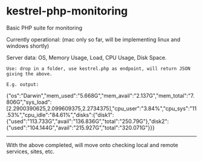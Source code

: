 # kestrel-php-monitoring
Basic PHP suite for monitoring

Currently operational: (mac only so far, will be implementing linux and windows shortly)

Server data: 
    OS, Memory Usage, Load, CPU Usage, Disk Space. 

    Use: drop in a folder, use kestrel.php as endpoint, will return JSON giving the above.

    E.g. output: 

{"os":"Darwin","mem_used":"5.668G","mem_avail":"2.137G","mem_total":"7.806G","sys_load":[2.2900390625,2.099609375,2.2734375],"cpu_user":"3.84%","cpu_sys":"11.53%","cpu_idle":"84.61%","disks":{"disk1":{"used":"113.733G","avail":"136.836G","total":"250.79G"},"disk2":{"used":"104.144G","avail":"215.927G","total":"320.071G"}}}

-----

With the above completed, will move onto checking local and remote services, sites, etc. 